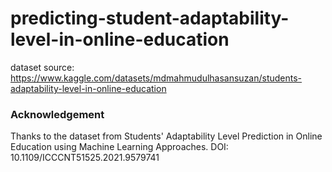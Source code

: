 # predicting-student-adaptability-level-in-online-education


dataset source: https://www.kaggle.com/datasets/mdmahmudulhasansuzan/students-adaptability-level-in-online-education 

### Acknowledgement
Thanks to the dataset from Students' Adaptability Level Prediction in Online Education using Machine Learning Approaches. DOI: 10.1109/ICCCNT51525.2021.9579741
